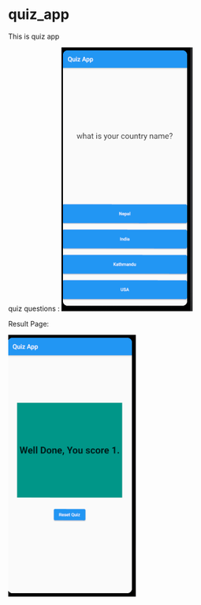 # quiz_app

This is quiz app 

quiz questions :
![Questions](./assets/front.png)

Result Page:

![Result](./assets/result.png)
